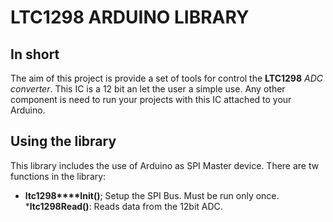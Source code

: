 # LTC1298 ARDUINO LIBRARY #

## In short ##
The aim of this project is provide a set of tools for control the **LTC1298** _ADC converter_. This IC is a 12 bit an let the user a simple use. Any other component is need to run your projects with this IC attached to your Arduino.

## Using the library ##
This library includes the use of Arduino as SPI Master device. There are tw functions in the library:

  * **ltc1298****Init()**; Setup the SPI Bus. Must be run only once.
  ***ltc1298Read()**: Reads data from the 12bit ADC.
